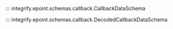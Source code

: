 ::: integrify.epoint.schemas.callback.CallbackDataSchema

::: integrify.epoint.schemas.callback.DecodedCallbackDataSchema